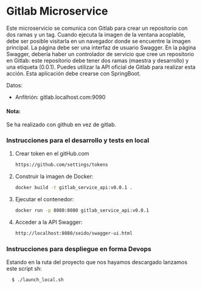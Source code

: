 # Gitlab Microservice

Este microservicio se comunica con Gitlab para crear un repositorio con dos ramas y un tag.
Cuando ejecuta la imagen de la ventana acoplable, debe ser posible visitarla en un navegador donde se encuentre la imagen principal.
La página debe ser una interfaz de usuario Swagger.
En la página Swagger, debería haber un controlador de servicio que cree un repositorio en
Gitlab: este repositorio debe tener dos ramas (maestra y desarrollo) y una etiqueta (0.0.1).
Puedes utilizar la API oficial de Gitlab para realizar esta acción.
Esta aplicación debe crearse con SpringBoot.


Datos:
- Anfitrión: gitlab.localhost.com:9090

#### Nota:
Se ha realizado con github en vez de gitlab.

### Instrucciones para el desarrollo y tests en local

1. Crear token en el gitHub.com
   ```bash
   https://github.com/settings/tokens

2. Construir la imagen de Docker:

   ```bash
   docker build -t gitlab_service_api:v0.0.1 .

3. Ejecutar el contenedor:

   ```bash
   docker run -p 8080:8080 gitlab_service_api:v0.0.1

4. Acceder a la API Swagger:

   ```bash
   http://localhost:8080/seido/swagger-ui.html

### Instrucciones para despliegue en forma Devops

Estando en la ruta del proyecto que nos hayamos descargado lanzamos este script sh:

 ```bash
   $ ./launch_local.sh 


